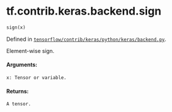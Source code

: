 <div itemscope itemtype="http://developers.google.com/ReferenceObject">
<meta itemprop="name" content="tf.contrib.keras.backend.sign" />
</div>

# tf.contrib.keras.backend.sign

``` python
sign(x)
```



Defined in [`tensorflow/contrib/keras/python/keras/backend.py`](https://www.tensorflow.org/code/tensorflow/contrib/keras/python/keras/backend.py).

Element-wise sign.

#### Arguments:

    x: Tensor or variable.


#### Returns:

    A tensor.